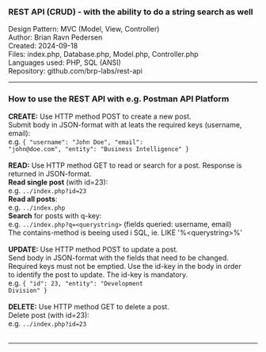 <h3>REST API (CRUD) - with the ability to do a string search as well</h3>
Design Pattern: MVC (Model, View, Controller)<br/>
Author: Brian Ravn Pedersen<br/>
Created: 2024-09-18<br/>
Files: index.php, Database.php, Model.php, Controller.php<br/>
Languages used: PHP, SQL (ANSI)<br/>
Repository: github.com/brp-labs/rest-api<br/>

<hr/>

<h3>How to use the REST API with e.g. Postman API Platform</h3>

<b>CREATE:</b> Use HTTP method POST to create a new post.<br/>
    Submit body in JSON-format with at leats the required keys (username, email):<br/>
      e.g. <code>{ "username": "John Doe", "email": "john&#64;<!-- -->doe&#46;com", "entity": "Business Intelligence" }</code><br/>
<br/>
<b>READ:</b> Use HTTP method GET to read or search for a post. Response is returned in JSON-format.<br/>
    <b>Read single post</b> (with id=23):<br/>
    e.g. <code>../index.php?id=23</code><br/>
    <b>Read all posts</b>:<br/>
      e.g. <code>../index.php</code><br/>
    <b>Search</b> for posts with q-key:<br/>
      e.g. <code>../index.php?q=<querystring\></code> (fields queried: username, email)<br/>
      The contains-method is beeing used i SQL, ie. LIKE '%<querystring\>%'<br/>
<br/>
<b>UPDATE:</b> Use HTTP method POST to update a post.<br/>
    Send body in JSON-format with the fields that need to be changed.<br/>
    Required keys must not be emptied. Use the id-key in the body in order<br/>
    to identify the post to update. The id-key is mandatory.<br/>
      e.g. <code>{ "id": 23, "entity": "Development Division" }</code><br/>
<br/>
<b>DELETE:</b> Use HTTP method GET to delete a post.<br/>
    Delete post (with id=23):<br/>
      e.g. <code>../index.php?id=23</code><br/>
<br/>
<hr/>

